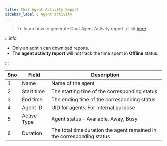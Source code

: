 ```yaml
---
title: Chat Agent Activity Report
sidebar_label : Agent activity
---
```


> To learn how to generate  Chat Agent Activity report, click [here](https://docs.yellow.ai/docs/platform_concepts/inbox/analytics-reports/reports). 

:::info
- Only an admin can download reports.
- The **agent activity report** will not track the time spent in **Offline** status.

:::

|Sno|Field        |Description                  |
|---|------------ |-----------------------------|
|1|Name|Name of the agent|
|2|Start time|The starting time of the corresponding status|
|3|End time|The ending time of the corresponding status|
|4|Agent ID| UID for agents. For internal purpose |
|5|Active Type|Agent status - Available, Away, Busy|
|6|Duration|The total time duration the agent remained in the corresponding status|